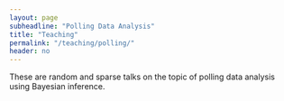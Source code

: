 ```yaml
---
layout: page
subheadline: "Polling Data Analysis"
title: "Teaching"
permalink: "/teaching/polling/"
header: no
---
```


These are random and sparse talks on the topic of polling data analysis using Bayesian inference.